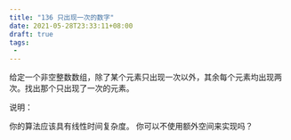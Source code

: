 ```yaml
---
title: "136 只出现一次的数字"
date: 2021-05-28T23:33:11+08:00
draft: true
tags:
 - 
---
```


给定一个非空整数数组，除了某个元素只出现一次以外，其余每个元素均出现两次。找出那个只出现了一次的元素。

说明：

你的算法应该具有线性时间复杂度。 你可以不使用额外空间来实现吗？

